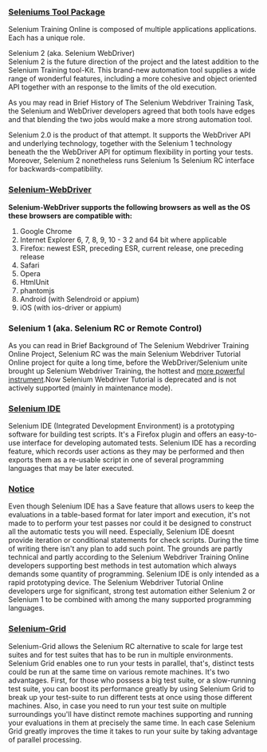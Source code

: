 <h3><u><strong>Seleniums Tool Package</strong></u></h3>

<p>Selenium Training Online&nbsp;is composed of multiple applications applications. Each has a unique role.</p>

<p>Selenium 2 (aka. Selenium WebDriver)<br />
Selenium 2 is the future direction of the project and the latest addition to the Selenium Training tool-Kit. This brand-new automation tool supplies a wide range of wonderful features, including a more cohesive and object oriented API together with an response to the limits of the old execution.</p>

<p>As you may read in Brief History of The Selenium Webdriver Training Task, the Selenium and WebDriver developers agreed that both tools have edges and that blending the two jobs would make a more strong automation tool.</p>

<p>Selenium 2.0 is the product of that attempt. It supports the WebDriver API and underlying technology, together with the Selenium 1 technology beneath the the WebDriver API for optimum flexibility in porting your tests. Moreover, Selenium 2 nonetheless runs Selenium 1s Selenium RC interface for backwards-compatibility.</p>

<h3><u><strong>Selenium-WebDriver</strong></u></h3>

<p><strong>Selenium-WebDriver supports the following browsers as well as the OS these browsers are compatible with:</strong></p>

<ol>
	<li>Google Chrome</li>
	<li>Internet Explorer 6, 7, 8, 9, 10 - 3 2 and 64 bit where applicable</li>
	<li>Firefox: newest ESR, preceding ESR, current release, one preceding release</li>
	<li>Safari</li>
	<li>Opera</li>
	<li>HtmlUnit</li>
	<li>phantomjs</li>
	<li>Android (with Selendroid or appium)</li>
	<li>iOS (with ios-driver or appium)</li>
</ol>

<h3><strong>Selenium 1 (aka. Selenium RC or Remote Control)</strong></h3>

<p>As you can read in Brief Background of The Selenium Webdriver Training Online&nbsp;Project, Selenium RC was the main Selenium Webdriver Tutorial Online&nbsp;project for quite a long time, before the WebDriver/Selenium unite brought up Selenium Webdriver Training, the hottest and <a href="http://seleniumdownload.com/download-selenium-windows-7-chrome/" target="_blank">more powerful instrument</a>.Now Selenium Webdriver Tutorial is deprecated and is not actively supported (mainly in maintenance mode).</p>

<h3><u><strong>Selenium IDE</strong></u></h3>

<p>Selenium IDE (Integrated Development Environment) is a prototyping software for building test scripts. It&#39;s a Firefox plugin and offers an easy-to-use interface for developing automated tests. Selenium IDE has a recording feature, which records user actions as they may be performed and then exports them as a re-usable script in one of several programming languages that may be later executed.</p>

<h3><u><strong>Notice</strong></u></h3>

<p>Even though Selenium IDE has a Save feature that allows users to keep the evaluations in a table-based format for later import and execution, it&#39;s not made to to perform your test passes nor could it be designed to construct all the automatic tests you will need. Especially, Selenium IDE doesnt provide iteration or conditional statements for check scripts. During the time of writing there isn&#39;t any plan to add such point. The grounds are partly technical and partly according to the Selenium Webdriver Training Online developers supporting best methods in test automation which always demands some quantity of programming. Selenium IDE is only intended as a rapid prototyping device. The Selenium Webdriver Tutorial Online developers urge for significant, strong test automation either Selenium 2 or Selenium 1 to be combined with among the many supported programming languages.</p>

<h3><u><strong>Selenium-Grid</strong></u></h3>

<p>Selenium-Grid allows the Selenium RC alternative to scale for large test suites and for test suites that has to be run in multiple environments. Selenium Grid enables one to run your tests in parallel, that&#39;s, distinct tests could be run at the same time on various remote machines. It&#39;s two advantages. First, for those who possess a big test suite, or a slow-running test suite, you can boost its performance greatly by using Selenium Grid to break up your test-suite to run different tests at once using those different machines. Also, in case you need to run your test suite on multiple surroundings you&#39;ll have distinct remote machines supporting and running your evaluations in them at precisely the same time. In each case Selenium Grid greatly improves the time it takes to run your suite by taking advantage of parallel processing.</p>
